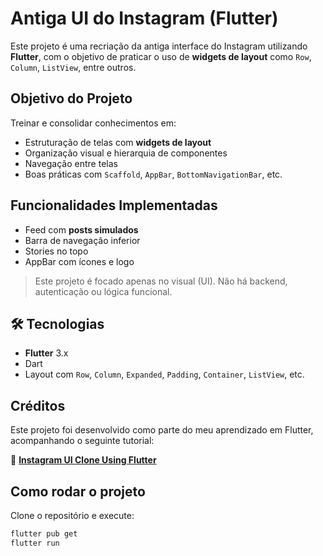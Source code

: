 # Antiga UI do Instagram (Flutter)

Este projeto é uma recriação da antiga interface do Instagram utilizando **Flutter**, com o objetivo de praticar o uso de **widgets de layout** como `Row`, `Column`, `ListView`, entre outros.

## Objetivo do Projeto

Treinar e consolidar conhecimentos em:

- Estruturação de telas com **widgets de layout**
- Organização visual e hierarquia de componentes
- Navegação entre telas
- Boas práticas com `Scaffold`, `AppBar`, `BottomNavigationBar`, etc.

## Funcionalidades Implementadas

- Feed com **posts simulados**
- Barra de navegação inferior
- Stories no topo
- AppBar com ícones e logo

> Este projeto é focado apenas no visual (UI). Não há backend, autenticação ou lógica funcional.

## 🛠️ Tecnologias

- **Flutter** 3.x
- Dart
- Layout com `Row`, `Column`, `Expanded`, `Padding`, `Container`, `ListView`, etc.

## Créditos

Este projeto foi desenvolvido como parte do meu aprendizado em Flutter, acompanhando o seguinte tutorial:

🎥 **[Instagram UI Clone Using Flutter](https://www.youtube.com/watch?v=z5PH2s9ytl8)**  

## Como rodar o projeto

Clone o repositório e execute:

```bash
flutter pub get
flutter run
